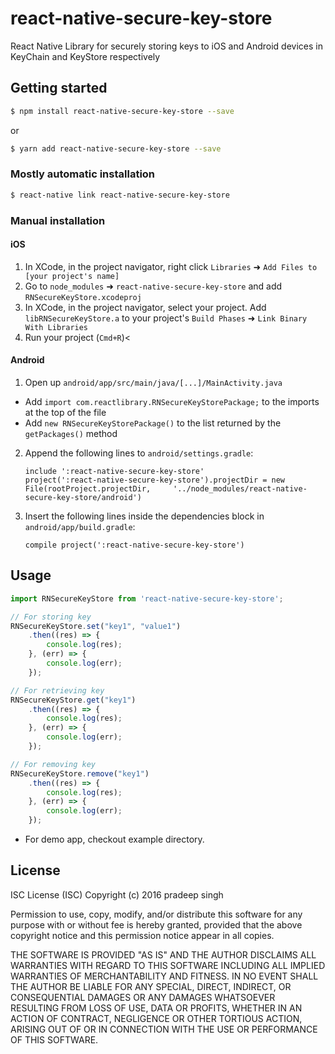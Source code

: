 
# react-native-secure-key-store

React Native Library for securely storing keys to iOS and Android devices in KeyChain and KeyStore respectively

## Getting started

```sh
$ npm install react-native-secure-key-store --save
```
or

```sh
$ yarn add react-native-secure-key-store --save
```

### Mostly automatic installation

```sh
$ react-native link react-native-secure-key-store
```

### Manual installation


#### iOS

1. In XCode, in the project navigator, right click `Libraries` ➜ `Add Files to [your project's name]`
2. Go to `node_modules` ➜ `react-native-secure-key-store` and add `RNSecureKeyStore.xcodeproj`
3. In XCode, in the project navigator, select your project. Add `libRNSecureKeyStore.a` to your project's `Build Phases` ➜ `Link Binary With Libraries`
4. Run your project (`Cmd+R`)<

#### Android

1. Open up `android/app/src/main/java/[...]/MainActivity.java`
  - Add `import com.reactlibrary.RNSecureKeyStorePackage;` to the imports at the top of the file
  - Add `new RNSecureKeyStorePackage()` to the list returned by the `getPackages()` method
2. Append the following lines to `android/settings.gradle`:
  	```
  	include ':react-native-secure-key-store'
  	project(':react-native-secure-key-store').projectDir = new File(rootProject.projectDir, 	'../node_modules/react-native-secure-key-store/android')
  	```
3. Insert the following lines inside the dependencies block in `android/app/build.gradle`:
  	```
    compile project(':react-native-secure-key-store')
  	```

## Usage

```javascript
import RNSecureKeyStore from 'react-native-secure-key-store';

// For storing key
RNSecureKeyStore.set("key1", "value1")
	.then((res) => {
		console.log(res);
	}, (err) => {
		console.log(err);
	});

// For retrieving key
RNSecureKeyStore.get("key1")
	.then((res) => {
		console.log(res);
	}, (err) => {
		console.log(err);
	});

// For removing key
RNSecureKeyStore.remove("key1")
	.then((res) => {
		console.log(res);
	}, (err) => {
		console.log(err);
	});		
```
- For demo app, checkout example directory.

## License

ISC License (ISC)
Copyright (c) 2016 pradeep singh

Permission to use, copy, modify, and/or distribute this software for any purpose with or without fee is hereby granted, provided that the above copyright notice and this permission notice appear in all copies.

THE SOFTWARE IS PROVIDED "AS IS" AND THE AUTHOR DISCLAIMS ALL WARRANTIES WITH REGARD TO THIS SOFTWARE INCLUDING ALL IMPLIED WARRANTIES OF MERCHANTABILITY AND FITNESS. IN NO EVENT SHALL THE AUTHOR BE LIABLE FOR ANY SPECIAL, DIRECT, INDIRECT, OR CONSEQUENTIAL DAMAGES OR ANY DAMAGES WHATSOEVER RESULTING FROM LOSS OF USE, DATA OR PROFITS, WHETHER IN AN ACTION OF CONTRACT, NEGLIGENCE OR OTHER TORTIOUS ACTION, ARISING OUT OF OR IN CONNECTION WITH THE USE OR PERFORMANCE OF THIS SOFTWARE.
  
